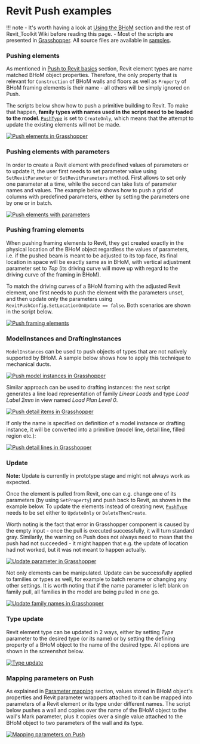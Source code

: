 # Revit Push examples 

!!! note
    - It's worth having a look at [Using the BHoM](https://github.com/BHoM/documentation/wiki/Using-the-BHoM) section and the rest of Revit_Toolkit Wiki before reading this page.
    - Most of the scripts are presented in [Grasshopper](Pull-in-Grasshopper). All source files are available in [samples](https://github.com/BHoM/samples/tree/master/Revit_Toolkit).
  
### Pushing elements
As mentioned in [Push to Revit basics](Push-to-Revit-basics#objects) section, Revit element types are name matched BHoM object properties. Therefore, the only property that is relevant for `Construction` of BHoM walls and floors as well as `Property` of BHoM framing elements is their name - all others will be simply ignored on Push.

The scripts below show how to push a primitive building to Revit. To make that happen, **family types with names used in the script need to be loaded to the model**. [`PushType`](Push-types) is set to `CreateOnly`, which means that the attempt to update the existing elements will not be made.

[![Push elements in Grasshopper](https://user-images.githubusercontent.com/26874773/79354045-2a242a80-7f3c-11ea-92b2-5ed66eb374e0.png)](https://user-images.githubusercontent.com/26874773/79354045-2a242a80-7f3c-11ea-92b2-5ed66eb374e0.png)


### Pushing elements with parameters
In order to create a Revit element with predefined values of parameters or to update it, the user first needs to set parameter value using `SetRevitParameter` or `SetRevitParameters` method. First allows to set only one parameter at a time, while the second can take lists of parameter names and values. The example below shows how to push a grid of columns with predefined parameters, either by setting the parameters one by one or in batch.

[![Push elements with parameters](https://user-images.githubusercontent.com/26874773/86146125-167a7000-baf8-11ea-90f7-dffa6051483e.png)](https://user-images.githubusercontent.com/26874773/86146125-167a7000-baf8-11ea-90f7-dffa6051483e.png)

### Pushing framing elements
When pushing framing elements to Revit, they get created exactly in the physical location of the BHoM object regardless the values of parameters, i.e. if the pushed beam is meant to be adjusted to its top face, its final location in space will be exactly same as in BHoM, with vertical adjustment parameter set to _Top_ (its driving curve will move up with regard to the driving curve of the framing in BHoM).

To match the driving curves of a BHoM framing with the adjusted Revit element, one first needs to push the element with the parameters unset, and then update only the parameters using `RevitPushConfig.SetLocationOnUpdate == false`. Both scenarios are shown in the script below.

[![Push framing elements](https://user-images.githubusercontent.com/26874773/86032460-b0c6af00-ba37-11ea-8292-e24c51cd5c23.png)](https://user-images.githubusercontent.com/26874773/86032460-b0c6af00-ba37-11ea-8292-e24c51cd5c23.png)


### ModelInstances and DraftingInstances
`ModelInstances` can be used to push objects of types that are not natively supported by BHoM. A sample below shows how to apply this technique to mechanical ducts.

[![Push model instances in Grasshopper](https://user-images.githubusercontent.com/26874773/79354892-496f8780-7f3d-11ea-92c3-5b0d22929cbc.png)](https://user-images.githubusercontent.com/26874773/79354892-496f8780-7f3d-11ea-92c3-5b0d22929cbc.png)


Similar approach can be used to drafting instances: the next script generates a line load representation of family _Linear Loads_ and type _Load Label 2mm_ in view named _Load Plan Level 0_.

[![Push detail items in Grasshopper](https://user-images.githubusercontent.com/26874773/79354939-58eed080-7f3d-11ea-96cd-39c8e2302427.png)](https://user-images.githubusercontent.com/26874773/79354939-58eed080-7f3d-11ea-96cd-39c8e2302427.png)

If only the name is specified on definition of a model instance or drafting instance, it will be converted into a primitive (model line, detail line, filled region etc.):

[![Push detail lines in Grasshopper](https://user-images.githubusercontent.com/26874773/79354934-57250d00-7f3d-11ea-94fa-e336c56fba98.png)](https://user-images.githubusercontent.com/26874773/79354934-57250d00-7f3d-11ea-94fa-e336c56fba98.png)


### Update
**Note:** Update is currently in prototype stage and might not always work as expected.

Once the element is pulled from Revit, one can e.g. change one of its parameters (by using `SetProperty`) and push back to Revit, as shown in the example below. To update the elements instead of creating new, [`PushType`](Push-types) needs to be set either to `UpdateOnly` or `DeleteThenCreate`.

Worth noting is the fact that error in Grasshopper component is caused by the empty input - once the pull is executed successfully, it will turn standard gray. Similarily, the warning on Push does not always need to mean that the push had not succeeded - it might happen that e.g. the update of location had not worked, but it was not meant to happen actually.

[![Update parameter in Grasshopper](https://user-images.githubusercontent.com/26874773/79356143-dff07880-7f3e-11ea-89ff-cf13e289a170.png)](https://user-images.githubusercontent.com/26874773/79356143-dff07880-7f3e-11ea-89ff-cf13e289a170.png)

Not only elements can be manipulated. Update can be successfully applied to families or types as well, for example to batch rename or changing any other settings. It is worth noting that if the name parameter is left blank on family pull, all families in the model are being pulled in one go.

[![Update family names in Grasshopper](https://user-images.githubusercontent.com/26874773/79356146-e1ba3c00-7f3e-11ea-87b4-e89b738073f0.png)](https://user-images.githubusercontent.com/26874773/79356146-e1ba3c00-7f3e-11ea-87b4-e89b738073f0.png)

### Type update
Revit element type can be updated in 2 ways, either by setting _Type_ parameter to the desired type (or its name) or by setting the defining property of a BHoM object to the name of the desired type. All options are shown in the screenshot below.

[![Type update](https://user-images.githubusercontent.com/26874773/134544689-cd725e88-6798-476c-a27d-37cd5c7761ec.png)](https://user-images.githubusercontent.com/26874773/134544689-cd725e88-6798-476c-a27d-37cd5c7761ec.png)

### Mapping parameters on Push
As explained in [Parameter mapping](Handling-of-Parameters#parameter-mapping) section, values stored in BHoM object's properties and Revit parameter wrappers attached to it can be mapped into parameters of a Revit element or its type under different names. The script below pushes a wall and copies over the name of the BHoM object to the wall's Mark parameter, plus it copies over a single value attached to the BHoM object to two parameters of the wall and its type.

[![Mapping parameters on Push](https://user-images.githubusercontent.com/26874773/86028224-ee283e00-ba31-11ea-9575-f96e67c82ec4.png)](https://user-images.githubusercontent.com/26874773/86028224-ee283e00-ba31-11ea-9575-f96e67c82ec4.png)
